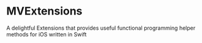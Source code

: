 MVExtensions
============

A delightful Extensions that provides useful functional programming helper methods for iOS written in Swift
